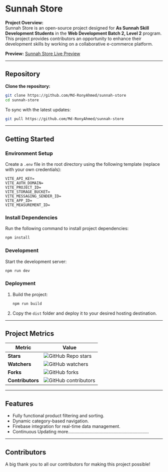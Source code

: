 

# Sunnah Store  

**Project Overview:**  
Sunnah Store is an open-source project designed for **As Sunnah Skill Development Students** in the **Web Development Batch 2, Level 2** program. This project provides contributors an opportunity to enhance their development skills by working on a collaborative e-commerce platform.  

**Preview:** [Sunnah Store Live Preview](https://sunnah-store.vercel.app)  

---

## Repository  

**Clone the repository:**  
```bash  
git clone https://github.com/Md-RonyAhmed/sunnah-store  
cd sunnah-store  
```  

To sync with the latest updates:  
```bash  
git pull https://github.com/Md-RonyAhmed/sunnah-store  
```  

---

## Getting Started  

### Environment Setup  

Create a `.env` file in the root directory using the following template (replace with your own credentials):  
```env  
VITE_API_KEY=  
VITE_AUTH_DOMAIN=  
VITE_PROJECT_ID=  
VITE_STORAGE_BUCKET=  
VITE_MESSAGING_SENDER_ID=  
VITE_APP_ID=  
VITE_MEASUREMENT_ID=  
```  

### Install Dependencies  

Run the following command to install project dependencies:  
```bash  
npm install  
```  

### Development  

Start the development server:  
```bash  
npm run dev  
```  

### Deployment  

1. Build the project:  
   ```bash  
   npm run build  
   ```  
2. Copy the `dist` folder and deploy it to your desired hosting destination.  
<!-- 
---

## Contribution Guidelines  

We welcome contributions to improve this project! Here's how you can get involved:  
1. Fork the repository.  
2. Create a new branch for your feature/bug fix.  
3. Commit your changes and push them to your fork.  
4. Submit a pull request with a detailed description of your changes.   -->

---

## Project Metrics  

| Metric            | Value  |  
|--------------------|--------|  
| **Stars**         | ![GitHub Repo stars](https://img.shields.io/github/stars/Md-RonyAhmed/sunnah-store?style=social) |  
| **Watchers**      | ![GitHub watchers](https://img.shields.io/github/watchers/Md-RonyAhmed/sunnah-store?style=social) |  
| **Forks**         | ![GitHub forks](https://img.shields.io/github/forks/Md-RonyAhmed/sunnah-store?style=social) |  
| **Contributors**  | ![GitHub contributors](https://img.shields.io/github/contributors/Md-RonyAhmed/sunnah-store) |  

---

## Features  

- Fully functional product filtering and sorting.  
- Dynamic category-based navigation.  
- Firebase integration for real-time data management.  
- Continuous Updating more................................................................
 

---

## Contributors  

A big thank you to all our contributors for making this project possible!   

